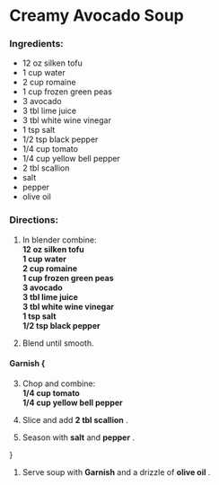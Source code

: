 # Creamy Avocado Soup 

### Ingredients: 
* 12 oz silken tofu
* 1 cup water
* 2 cup romaine
* 1 cup frozen green peas
* 3 avocado
* 3 tbl lime juice
* 3 tbl white wine vinegar
* 1 tsp salt
* 1/2 tsp black pepper
* 1/4 cup tomato
* 1/4 cup yellow bell pepper
* 2 tbl scallion
*  salt
*  pepper
*  olive oil

### Directions: 
1. In blender combine:  
**12 oz silken tofu**   
**1 cup water**   
**2 cup romaine**   
**1 cup frozen green peas**   
**3 avocado**   
**3 tbl lime juice**   
**3 tbl white wine vinegar**   
**1 tsp salt**   
**1/2 tsp black pepper**   


2. Blend until smooth. 

#### Garnish {
3. Chop and combine:  
**1/4 cup tomato**   
**1/4 cup yellow bell pepper**   


4. Slice and add **2 tbl scallion** . 
5. Season with **salt** and **pepper** . 

}

1. Serve soup with **Garnish** and a drizzle of **olive oil** . 
